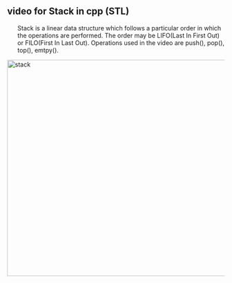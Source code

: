 ## video for Stack in cpp (STL) ##
<ul>Stack is a linear data structure which follows a particular order in which the operations are performed.
The order may be LIFO(Last In First Out) or FILO(First In Last Out).
Operations used in the video are push(), pop(), top(), emtpy().</ul>

[<img src="https://user-images.githubusercontent.com/76877421/137585435-b31b8c1e-998f-46eb-816c-7c956e6759b1.jpeg" alt="stack" width="900" height="500">](https://drive.google.com/file/d/1dXZDhUVRNuxfNvjhLN88j5VOxnkpgstf/view?usp=sharing)

